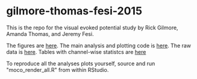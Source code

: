 # gilmore-thomas-fesi-2015

This is the repo for the visual evoked potential study by Rick Gilmore, Amanda Thomas, and Jeremy Fesi.

The figures are [here](figs/). 
The main analysis and plotting code is [here](/R). 
The raw data is [here](/csv).
Tables with channel-wise statistcs are [here](/xlsx)

To reproduce all the analyses plots yourself, source and run "moco_render_all.R" from within RStudio.
